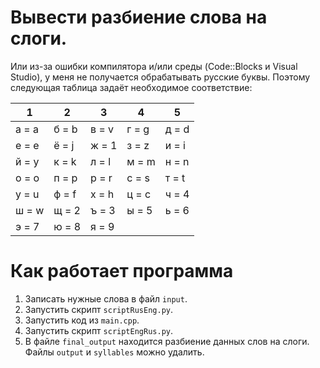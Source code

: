 ﻿Вывести разбиение слова на слоги.
==========================
Или из-за ошибки компилятора и/или среды (Code::Blocks и Visual Studio), у меня не получается обрабатывать русские буквы. Поэтому следующая таблица задаёт необходимое соответствие:

|1|2|3|4|5
|------|----------|----|---|---
| а = a | б = b | в = v | г = g | д = d  
| е = e | ё = j | ж = 1 | з = z | и = i  
| й = y | к = k | л = l | м = m | н = n  
| о = o | п = p | р = r | с = s | т = t  
| у = u | ф = f | х = h | ц = c | ч = 4  
| ш = w | щ = 2 | ъ = 3 | ы = 5 | ь = 6  
| э = 7 | ю = 8 | я = 9  

Как работает программа
=====================
1. Записать нужные слова в файл ```input```.
2. Запустить скрипт ```scriptRusEng.py```.
3. Запустить код из ```main.cpp```.
4. Запустить скрипт ```scriptEngRus.py```.
5. В файле ```final_output``` находится разбиение данных слов на слоги. Файлы ```output``` и ```syllables``` можно удалить.
